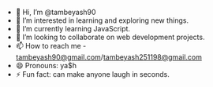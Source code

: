- 👋 Hi, I’m @tambeyash90
- 👀 I’m interested in learning and exploring new things.
- 🌱 I’m currently learning JavaScript.
- 💞️ I’m looking to collaborate on web development projects.
- 📫 How to reach me - tambeyash90@gmail.com/tambeyash251198@gmail.com
- 😄 Pronouns: ya$h
- ⚡ Fun fact: can make anyone laugh in seconds.

<!---
tambeyash90/tambeyash90 is a ✨ special ✨ repository because its `README.md` (this file) appears on your GitHub profile.
You can click the Preview link to take a look at your changes.
--->
